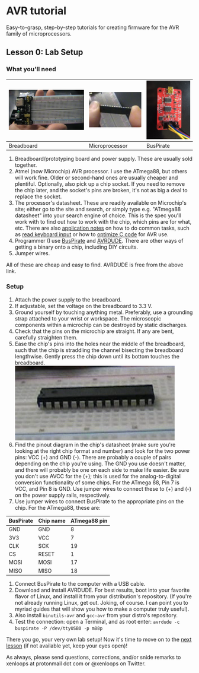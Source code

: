 # AVR tutorial
Easy-to-grasp, step-by-step tutorials for creating firmware for the AVR family of microprocessors.

## Lesson 0: Lab Setup

### What you'll need

|![Breadboard](../images/00-00-breadboard.png)|![Microprocessor](../images/00-00-avr-chip.png)|![BusPirate](../images/00-00-BusPirate.jpg)|
|--|--|--|
|Breadboard|Microprocessor|BusPirate|

1. Breadboard/prototyping board and power supply. These are usually sold together.
1. Atmel (now Microchip) AVR processor. I use the ATmega88, but others will work fine. Older or second-hand ones are usually cheaper
and plentiful. Optionally, also pick up a chip socket. If you need to remove the chip later, and the socket's pins are broken,
it's not as big a deal to replace the socket.
1. The processor's datasheet. These are readily available on Microchip's site; either go to the site and search, or simply 
type e.g. "ATmega88 datasheet" into your search engine of choice. This is the spec you'll work with to find out how to work
with the chip, which pins are for what, etc. There are also [application notes]() on how to do common tasks, 
such as [read keyboard input](http://www.microchip.com//wwwAppNotes/AppNotes.aspx?appnote=en591996) or how to [optimize
C code](http://www.microchip.com//wwwAppNotes/AppNotes.aspx?appnote=en591830) for AVR use.
1. Programmer (I use [BusPirate](http://dangerousprototypes.com/docs/Bus_Pirate) and [AVRDUDE](https://www.nongnu.org/avrdude).
There are other ways of getting a binary onto a chip, including DIY circuits.
1. Jumper wires.
<!--1. A light emitting diode, or LED.
1. A resistor to protect the LED from the full current of the power supply.-->

All of these are cheap and easy to find. AVRDUDE is free from the above link.

### Setup
1. Attach the power supply to the breadboard.
1. If adjustable, set the voltage on the breadboard to 3.3 V.
1. Ground yourself by touching anything metal. Preferably, use a grounding strap attached to your wrist or workspace. The 
microscopic components within a microchip can be destroyed by static discharges.
1. Check that the pins on the microchip are straight. If any are bent, carefully straighten them.
1. Ease the chip's pins into the holes near the middle of the breadboard, such that the chip is straddling the channel 
bisecting the breadboard lengthwise. Gently press the chip down until its bottom touches the breadboard.
![Seating the chip](images/00-00-chip-seated.png)
1. Find the pinout diagram in the chip's datasheet (make sure you're looking at the right chip format and number) and 
look for the two power pins: VCC (+) and GND (-). There are probably a couple of pairs depending on the chip you're using.
The GND you use doesn't matter, and there will probably be one on each side to make life easier. Be sure you don't use AVCC 
for the (+); this is used for the analog-to-digital conversion functionality of some chips. For the ATmega 88, Pin 7 is
VCC, and Pin 8 is GND. Use jumper wires to connect these to (+) and (-) on the power supply rails, respectively.
1. Use jumper wires to connect BusPirate to the appropriate pins on the chip. For the ATmega88, these are:

|BusPirate|Chip name|ATmega88 pin|
|--|--|--|
| GND  | GND   |  8 |
| 3V3  | VCC   |  7 |
| CLK  | SCK   | 19 |
| CS   | RESET |  1 |
| MOSI | MOSI  | 17 |
| MISO | MISO  | 18 |

1. Connect BusPirate to the computer with a USB cable.
1. Download and install AVRDUDE. For best results, boot into your favorite flavor of Linux, and install it from your 
distribution's repository. (If you're not already running Linux, get out. Joking, of course. I can point you to 
myriad guides that will show you how to make a computer truly useful).
1. Also install `binutils-avr` and `gcc-avr` from your distro's repository.
1. Test the connection: open a Terminal, and as root enter: `avrdude -c buspirate -P /dev/ttyUSB0 -p m88p`

There you go, your very own lab setup! Now it's time to move on to the [next lesson](tutorials/01-01-LED-light.md) (if not available yet, keep your eyes open)!

As always, please send questions, corrections, and/or snide remarks to xenloops at protonmail dot com or @xenloops on Twitter.

